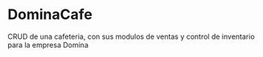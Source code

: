 # DominaCafe
CRUD de una cafeteria, con sus modulos de ventas y control de inventario para la empresa Domina
